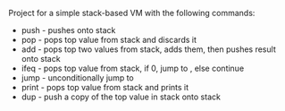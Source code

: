 Project for a simple stack-based VM with the following commands:
* push <num> - pushes <num> onto stack
* pop - pops top value from stack and discards it
* add - pops top two values from stack, adds them, then pushes result onto stack
* ifeq <linenum> - pops top value from stack, if 0, jump to <linenum>, else continue
* jump <linenum> - unconditionally jump to <linenum>
* print - pops top value from stack and prints it
* dup - push a copy of the top value in stack onto stack
